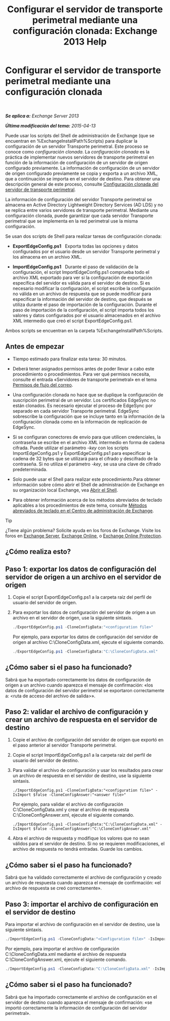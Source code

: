 ﻿---
title: 'Configurar el servidor de transporte perimetral mediante una configuración clonada: Exchange 2013 Help'
TOCTitle: Configurar el servidor de transporte perimetral mediante una configuración clonada
ms:assetid: 0bbc83e3-e5e8-4480-a8a6-15f035360856
ms:mtpsurl: https://technet.microsoft.com/es-es/library/Aa996008(v=EXCHG.150)
ms:contentKeyID: 61183321
ms.date: 04/23/2018
mtps_version: v=EXCHG.150
ms.translationtype: HT
---

# Configurar el servidor de transporte perimetral mediante una configuración clonada

 

_**Se aplica a:** Exchange Server 2013_

_**Última modificación del tema:** 2015-04-13_

Puede usar los scripts del Shell de administración de Exchange (que se encuentran en %ExchangeInstallPath%Scripts) para duplicar la configuración de un servidor Transporte perimetral. Este proceso se conoce como *configuración clonada*. La *configuración clonada* es la práctica de implementar nuevos servidores de transporte perimetral en función de la información de configuración de un servidor de origen configurado previamente. La información de configuración de un servidor de origen configurado previamente se copia y exporta a un archivo XML, que a continuación se importa en el servidor de destino. Para obtener una descripción general de este proceso, consulte [Configuración clonada del servidor de transporte perimetral](edge-transport-server-cloned-configuration-exchange-2013-help.md).

La información de configuración del servidor Transporte perimetral se almacena en Active Directory Lightweight Directory Services (AD LDS) y no se replica entre varios servidores de transporte perimetral. Mediante una configuración clonada, puede garantizar que cada servidor Transporte perimetral que se implementa en la red perimetral use la misma configuración.

Se usan dos scripts de Shell para realizar tareas de configuración clonada:

  - **ExportEdgeConfig.ps1**   Exporta todas las opciones y datos configurados por el usuario desde un servidor Transporte perimetral y los almacena en un archivo XML.

  - **ImportEdgeConfig.ps1**   Durante el paso de validación de la configuración, el script ImportEdgeConfig.ps1 comprueba todo el archivo XML exportado para ver si la configuración de exportación específica del servidor es válida para el servidor de destino. Si es necesario modificar la configuración, el script escribe la configuración no válida en un archivo de respuesta que se puede modificar para especificar la información del servidor de destino, que después se utiliza durante el paso de importación de la configuración. Durante el paso de importación de la configuración, el script importa todos los valores y datos configurados por el usuario almacenados en el archivo XML intermedio que creó el script ExportEdgeConfig.ps1.

Ambos scripts se encuentran en la carpeta %ExchangeInstallPath%Scripts.

## Antes de empezar

  - Tiempo estimado para finalizar esta tarea: 30 minutos.

  - Deberá tener asignados permisos antes de poder llevar a cabo este procedimiento o procedimientos. Para ver qué permisos necesita, consulte el entrada «Servidores de transporte perimetral» en el tema [Permisos de flujo del correo](mail-flow-permissions-exchange-2013-help.md).

  - Una configuración clonada no hace que se duplique la configuración de suscripción perimetral de un servidor. Los certificados EdgeSync no están clonados. Es necesario ejecutar el proceso de EdgeSync por separado en cada servidor Transporte perimetral. EdgeSync sobrescribe la configuración que se incluye tanto en la información de la configuración clonada como en la información de replicación de EdgeSync.

  - Si se configuran conectores de envío para que utilicen credenciales, la contraseña se escribe en el archivo XML intermedio en forma de cadena cifrada. Puede utilizar el parámetro *-key* con los scripts ImportEdgeConfig.ps1 y ExportEdgeConfig.ps1 para especificar la cadena de 32 bytes que se utilizará para el cifrado y descifrado de la contraseña. Si no utiliza el parámetro *-key*, se usa una clave de cifrado predeterminada.

  - Solo puede usar el Shell para realizar este procedimiento.Para obtener información sobre cómo abrir el Shell de administración de Exchange en su organización local Exchange, vea [Abrir el Shell](https://technet.microsoft.com/es-es/library/dd638134\(v=exchg.150\)).

  - Para obtener información acerca de los métodos abreviados de teclado aplicables a los procedimientos de este tema, consulte [Métodos abreviados de teclado en el Centro de administración de Exchange](keyboard-shortcuts-in-the-exchange-admin-center-exchange-online-protection-help.md).


> [!TIP]
> ¿Tiene algún problema? Solicite ayuda en los foros de Exchange. Visite los foros en <A href="https://go.microsoft.com/fwlink/p/?linkid=60612">Exchange Server</A>, <A href="https://go.microsoft.com/fwlink/p/?linkid=267542">Exchange Online</A>, o <A href="https://go.microsoft.com/fwlink/p/?linkid=285351">Exchange Online Protection</A>.



## ¿Cómo realiza esto?

## Paso 1: exportar los datos de configuración del servidor de origen a un archivo en el servidor de origen

1.  Copie el script ExportEdgeConfig.ps1 a la carpeta raíz del perfil de usuario del servidor de origen.

2.  Para exportar los datos de configuración del servidor de origen a un archivo en el servidor de origen, use la siguiente sintaxis.
    
    ```powershell
    ./ExportEdgeConfig.ps1 -CloneConfigData:"<configuration file>"
    ```

    Por ejemplo, para exportar los datos de configuración del servidor de origen al archivo C:\\CloneConfigData.xml, ejecute el siguiente comando.
    
    ```powershell
    ./ExportEdgeConfig.ps1 -CloneConfigData:"C:\CloneConfigData.xml"
    ```

## ¿Cómo saber si el paso ha funcionado?

Sabrá que ha exportado correctamente los datos de configuración de origen a un archivo cuando aparezca el mensaje de confirmación: «los datos de configuración del servidor perimetral se exportaron correctamente a: \<ruta de acceso del archivo de salida\>».

## Paso 2: validar el archivo de configuración y crear un archivo de respuesta en el servidor de destino

1.  Copie el archivo de configuración del servidor de origen que exportó en el paso anterior al servidor Transporte perimetral.

2.  Copie el script ImportEdgeConfig.ps1 a la carpeta raíz del perfil de usuario del servidor de destino.

3.  Para validar el archivo de configuración y usar los resultados para crear un archivo de respuesta en el servidor de destino, use la siguiente sintaxis.
    
        ./ImportEdgeConfig.ps1 -CloneConfigData:"<configuration file>" -IsImport $false -CloneConfigAnswer:"<answer file>"
    
    Por ejemplo, para validar el archivo de configuración C:\\CloneConfigData.xml y crear el archivo de respuesta C:\\CloneConfigAnswer.xml, ejecute el siguiente comando.
    
        ./ImportEdgeConfig.ps1 -CloneConfigData:"C:\CloneConfigData.xml" -IsImport $false -CloneConfigAnswer:"C:\CloneConfigAnswer.xml"

4.  Abra el archivo de respuesta y modifique los valores que no sean válidos para el servidor de destino. Si no se requieren modificaciones, el archivo de respuesta no tendrá entradas. Guarde los cambios.

## ¿Cómo saber si el paso ha funcionado?

Sabrá que ha validado correctamente el archivo de configuración y creado un archivo de respuesta cuando aparezca el mensaje de confirmación: «el archivo de respuesta se creó correctamente».

## Paso 3: importar el archivo de configuración en el servidor de destino

Para importar el archivo de configuración en el servidor de destino, use la siguiente sintaxis.

```powershell
./ImportEdgeConfig.ps1 -CloneConfigData:"<Configuration file>" -IsImport $true -CloneConfigAnswer:"<answer file>"
```

Por ejemplo, para importar el archivo de configuración C:\\CloneConfigData.xml mediante el archivo de respuesta C:\\CloneConfigAnswer.xml, ejecute el siguiente comando.

```powershell
./ImportEdgeConfig.ps1 -CloneConfigData:"C:\CloneConfigData.xml" -IsImport $true -CloneConfigAnswer:"C:\CloneConfigAnswer.xml"
```

## ¿Cómo saber si el paso ha funcionado?

Sabrá que ha importado correctamente el archivo de configuración en el servidor de destino cuando aparezca el mensaje de confirmación: «se importó correctamente la información de configuración del servidor perimetral».

